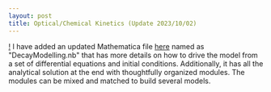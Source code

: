 ```yaml
---
layout: post
title: Optical/Chemical Kinetics (Update 2023/10/02)
---
```

[!](https://github.com/fathi0amir/Kinetics/blob/main/DecayModel.png?raw=true)
I have added an updated Mathematica file [here](https://github.com/fathi0amir/Kinetics) 
named as "DecayModelling.nb" that has more details on how to drive the model from 
a set of differential equations and initial conditions. Additionally, it has 
all the analytical solution at the end with thoughtfully organized modules. 
The modules can be mixed and matched to build several models. 